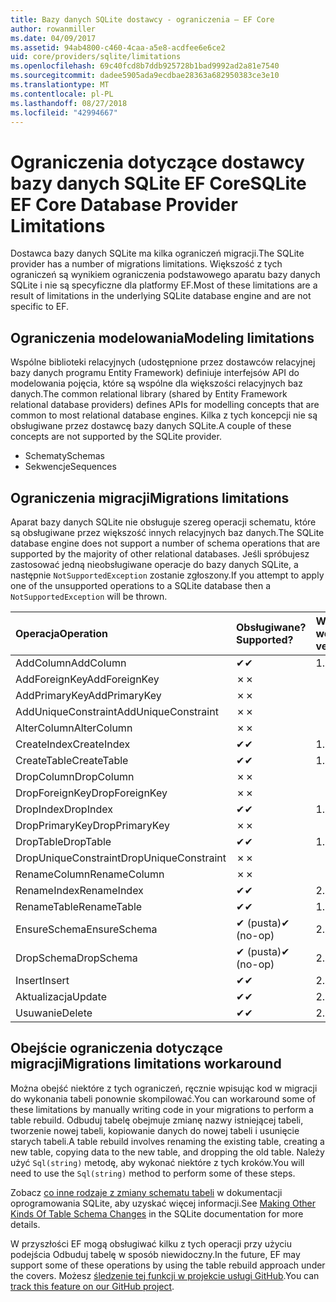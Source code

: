 ```yaml
---
title: Bazy danych SQLite dostawcy - ograniczenia — EF Core
author: rowanmiller
ms.date: 04/09/2017
ms.assetid: 94ab4800-c460-4caa-a5e8-acdfee6e6ce2
uid: core/providers/sqlite/limitations
ms.openlocfilehash: 69c40fcd8b7ddb925728b1bad9992ad2a81e7540
ms.sourcegitcommit: dadee5905ada9ecdbae28363a682950383ce3e10
ms.translationtype: MT
ms.contentlocale: pl-PL
ms.lasthandoff: 08/27/2018
ms.locfileid: "42994667"
---
```

# <a name="sqlite-ef-core-database-provider-limitations"></a><span data-ttu-id="e28bb-102">Ograniczenia dotyczące dostawcy bazy danych SQLite EF Core</span><span class="sxs-lookup"><span data-stu-id="e28bb-102">SQLite EF Core Database Provider Limitations</span></span>

<span data-ttu-id="e28bb-103">Dostawca bazy danych SQLite ma kilka ograniczeń migracji.</span><span class="sxs-lookup"><span data-stu-id="e28bb-103">The SQLite provider has a number of migrations limitations.</span></span> <span data-ttu-id="e28bb-104">Większość z tych ograniczeń są wynikiem ograniczenia podstawowego aparatu bazy danych SQLite i nie są specyficzne dla platformy EF.</span><span class="sxs-lookup"><span data-stu-id="e28bb-104">Most of these limitations are a result of limitations in the underlying SQLite database engine and are not specific to EF.</span></span>

## <a name="modeling-limitations"></a><span data-ttu-id="e28bb-105">Ograniczenia modelowania</span><span class="sxs-lookup"><span data-stu-id="e28bb-105">Modeling limitations</span></span>

<span data-ttu-id="e28bb-106">Wspólne biblioteki relacyjnych (udostępnione przez dostawców relacyjnej bazy danych programu Entity Framework) definiuje interfejsów API do modelowania pojęcia, które są wspólne dla większości relacyjnych baz danych.</span><span class="sxs-lookup"><span data-stu-id="e28bb-106">The common relational library (shared by Entity Framework relational database providers) defines APIs for modelling concepts that are common to most relational database engines.</span></span> <span data-ttu-id="e28bb-107">Kilka z tych koncepcji nie są obsługiwane przez dostawcę bazy danych SQLite.</span><span class="sxs-lookup"><span data-stu-id="e28bb-107">A couple of these concepts are not supported by the SQLite provider.</span></span>

* <span data-ttu-id="e28bb-108">Schematy</span><span class="sxs-lookup"><span data-stu-id="e28bb-108">Schemas</span></span>
* <span data-ttu-id="e28bb-109">Sekwencje</span><span class="sxs-lookup"><span data-stu-id="e28bb-109">Sequences</span></span>

## <a name="migrations-limitations"></a><span data-ttu-id="e28bb-110">Ograniczenia migracji</span><span class="sxs-lookup"><span data-stu-id="e28bb-110">Migrations limitations</span></span>

<span data-ttu-id="e28bb-111">Aparat bazy danych SQLite nie obsługuje szereg operacji schematu, które są obsługiwane przez większość innych relacyjnych baz danych.</span><span class="sxs-lookup"><span data-stu-id="e28bb-111">The SQLite database engine does not support a number of schema operations that are supported by the majority of other relational databases.</span></span> <span data-ttu-id="e28bb-112">Jeśli spróbujesz zastosować jedną nieobsługiwane operacje do bazy danych SQLite, a następnie `NotSupportedException` zostanie zgłoszony.</span><span class="sxs-lookup"><span data-stu-id="e28bb-112">If you attempt to apply one of the unsupported operations to a SQLite database then a `NotSupportedException` will be thrown.</span></span>

| <span data-ttu-id="e28bb-113">Operacja</span><span class="sxs-lookup"><span data-stu-id="e28bb-113">Operation</span></span>            | <span data-ttu-id="e28bb-114">Obsługiwane?</span><span class="sxs-lookup"><span data-stu-id="e28bb-114">Supported?</span></span> | <span data-ttu-id="e28bb-115">Wymaga wersji</span><span class="sxs-lookup"><span data-stu-id="e28bb-115">Requires version</span></span> |
|:---------------------|:-----------|:-----------------|
| <span data-ttu-id="e28bb-116">AddColumn</span><span class="sxs-lookup"><span data-stu-id="e28bb-116">AddColumn</span></span>            | <span data-ttu-id="e28bb-117">✔</span><span class="sxs-lookup"><span data-stu-id="e28bb-117">✔</span></span>          | <span data-ttu-id="e28bb-118">1.0</span><span class="sxs-lookup"><span data-stu-id="e28bb-118">1.0</span></span>              |
| <span data-ttu-id="e28bb-119">AddForeignKey</span><span class="sxs-lookup"><span data-stu-id="e28bb-119">AddForeignKey</span></span>        | <span data-ttu-id="e28bb-120">✗</span><span class="sxs-lookup"><span data-stu-id="e28bb-120">✗</span></span>          |                  |
| <span data-ttu-id="e28bb-121">AddPrimaryKey</span><span class="sxs-lookup"><span data-stu-id="e28bb-121">AddPrimaryKey</span></span>        | <span data-ttu-id="e28bb-122">✗</span><span class="sxs-lookup"><span data-stu-id="e28bb-122">✗</span></span>          |                  |
| <span data-ttu-id="e28bb-123">AddUniqueConstraint</span><span class="sxs-lookup"><span data-stu-id="e28bb-123">AddUniqueConstraint</span></span>  | <span data-ttu-id="e28bb-124">✗</span><span class="sxs-lookup"><span data-stu-id="e28bb-124">✗</span></span>          |                  |
| <span data-ttu-id="e28bb-125">AlterColumn</span><span class="sxs-lookup"><span data-stu-id="e28bb-125">AlterColumn</span></span>          | <span data-ttu-id="e28bb-126">✗</span><span class="sxs-lookup"><span data-stu-id="e28bb-126">✗</span></span>          |                  |
| <span data-ttu-id="e28bb-127">CreateIndex</span><span class="sxs-lookup"><span data-stu-id="e28bb-127">CreateIndex</span></span>          | <span data-ttu-id="e28bb-128">✔</span><span class="sxs-lookup"><span data-stu-id="e28bb-128">✔</span></span>          | <span data-ttu-id="e28bb-129">1.0</span><span class="sxs-lookup"><span data-stu-id="e28bb-129">1.0</span></span>              |
| <span data-ttu-id="e28bb-130">CreateTable</span><span class="sxs-lookup"><span data-stu-id="e28bb-130">CreateTable</span></span>          | <span data-ttu-id="e28bb-131">✔</span><span class="sxs-lookup"><span data-stu-id="e28bb-131">✔</span></span>          | <span data-ttu-id="e28bb-132">1.0</span><span class="sxs-lookup"><span data-stu-id="e28bb-132">1.0</span></span>              |
| <span data-ttu-id="e28bb-133">DropColumn</span><span class="sxs-lookup"><span data-stu-id="e28bb-133">DropColumn</span></span>           | <span data-ttu-id="e28bb-134">✗</span><span class="sxs-lookup"><span data-stu-id="e28bb-134">✗</span></span>          |                  |
| <span data-ttu-id="e28bb-135">DropForeignKey</span><span class="sxs-lookup"><span data-stu-id="e28bb-135">DropForeignKey</span></span>       | <span data-ttu-id="e28bb-136">✗</span><span class="sxs-lookup"><span data-stu-id="e28bb-136">✗</span></span>          |                  |
| <span data-ttu-id="e28bb-137">DropIndex</span><span class="sxs-lookup"><span data-stu-id="e28bb-137">DropIndex</span></span>            | <span data-ttu-id="e28bb-138">✔</span><span class="sxs-lookup"><span data-stu-id="e28bb-138">✔</span></span>          | <span data-ttu-id="e28bb-139">1.0</span><span class="sxs-lookup"><span data-stu-id="e28bb-139">1.0</span></span>              |
| <span data-ttu-id="e28bb-140">DropPrimaryKey</span><span class="sxs-lookup"><span data-stu-id="e28bb-140">DropPrimaryKey</span></span>       | <span data-ttu-id="e28bb-141">✗</span><span class="sxs-lookup"><span data-stu-id="e28bb-141">✗</span></span>          |                  |
| <span data-ttu-id="e28bb-142">DropTable</span><span class="sxs-lookup"><span data-stu-id="e28bb-142">DropTable</span></span>            | <span data-ttu-id="e28bb-143">✔</span><span class="sxs-lookup"><span data-stu-id="e28bb-143">✔</span></span>          | <span data-ttu-id="e28bb-144">1.0</span><span class="sxs-lookup"><span data-stu-id="e28bb-144">1.0</span></span>              |
| <span data-ttu-id="e28bb-145">DropUniqueConstraint</span><span class="sxs-lookup"><span data-stu-id="e28bb-145">DropUniqueConstraint</span></span> | <span data-ttu-id="e28bb-146">✗</span><span class="sxs-lookup"><span data-stu-id="e28bb-146">✗</span></span>          |                  |
| <span data-ttu-id="e28bb-147">RenameColumn</span><span class="sxs-lookup"><span data-stu-id="e28bb-147">RenameColumn</span></span>         | <span data-ttu-id="e28bb-148">✗</span><span class="sxs-lookup"><span data-stu-id="e28bb-148">✗</span></span>          |                  |
| <span data-ttu-id="e28bb-149">RenameIndex</span><span class="sxs-lookup"><span data-stu-id="e28bb-149">RenameIndex</span></span>          | <span data-ttu-id="e28bb-150">✔</span><span class="sxs-lookup"><span data-stu-id="e28bb-150">✔</span></span>          | <span data-ttu-id="e28bb-151">2.1</span><span class="sxs-lookup"><span data-stu-id="e28bb-151">2.1</span></span>              |
| <span data-ttu-id="e28bb-152">RenameTable</span><span class="sxs-lookup"><span data-stu-id="e28bb-152">RenameTable</span></span>          | <span data-ttu-id="e28bb-153">✔</span><span class="sxs-lookup"><span data-stu-id="e28bb-153">✔</span></span>          | <span data-ttu-id="e28bb-154">1.0</span><span class="sxs-lookup"><span data-stu-id="e28bb-154">1.0</span></span>              |
| <span data-ttu-id="e28bb-155">EnsureSchema</span><span class="sxs-lookup"><span data-stu-id="e28bb-155">EnsureSchema</span></span>         | <span data-ttu-id="e28bb-156">✔ (pusta)</span><span class="sxs-lookup"><span data-stu-id="e28bb-156">✔ (no-op)</span></span>  | <span data-ttu-id="e28bb-157">2.0</span><span class="sxs-lookup"><span data-stu-id="e28bb-157">2.0</span></span>              |
| <span data-ttu-id="e28bb-158">DropSchema</span><span class="sxs-lookup"><span data-stu-id="e28bb-158">DropSchema</span></span>           | <span data-ttu-id="e28bb-159">✔ (pusta)</span><span class="sxs-lookup"><span data-stu-id="e28bb-159">✔ (no-op)</span></span>  | <span data-ttu-id="e28bb-160">2.0</span><span class="sxs-lookup"><span data-stu-id="e28bb-160">2.0</span></span>              |
| <span data-ttu-id="e28bb-161">Insert</span><span class="sxs-lookup"><span data-stu-id="e28bb-161">Insert</span></span>               | <span data-ttu-id="e28bb-162">✔</span><span class="sxs-lookup"><span data-stu-id="e28bb-162">✔</span></span>          | <span data-ttu-id="e28bb-163">2.0</span><span class="sxs-lookup"><span data-stu-id="e28bb-163">2.0</span></span>              |
| <span data-ttu-id="e28bb-164">Aktualizacja</span><span class="sxs-lookup"><span data-stu-id="e28bb-164">Update</span></span>               | <span data-ttu-id="e28bb-165">✔</span><span class="sxs-lookup"><span data-stu-id="e28bb-165">✔</span></span>          | <span data-ttu-id="e28bb-166">2.0</span><span class="sxs-lookup"><span data-stu-id="e28bb-166">2.0</span></span>              |
| <span data-ttu-id="e28bb-167">Usuwanie</span><span class="sxs-lookup"><span data-stu-id="e28bb-167">Delete</span></span>               | <span data-ttu-id="e28bb-168">✔</span><span class="sxs-lookup"><span data-stu-id="e28bb-168">✔</span></span>          | <span data-ttu-id="e28bb-169">2.0</span><span class="sxs-lookup"><span data-stu-id="e28bb-169">2.0</span></span>              |

## <a name="migrations-limitations-workaround"></a><span data-ttu-id="e28bb-170">Obejście ograniczenia dotyczące migracji</span><span class="sxs-lookup"><span data-stu-id="e28bb-170">Migrations limitations workaround</span></span>

<span data-ttu-id="e28bb-171">Można obejść niektóre z tych ograniczeń, ręcznie wpisując kod w migracji do wykonania tabeli ponownie skompilować.</span><span class="sxs-lookup"><span data-stu-id="e28bb-171">You can workaround some of these limitations by manually writing code in your migrations to perform a table rebuild.</span></span> <span data-ttu-id="e28bb-172">Odbuduj tabelę obejmuje zmianę nazwy istniejącej tabeli, tworzenie nowej tabeli, kopiowanie danych do nowej tabeli i usunięcie starych tabeli.</span><span class="sxs-lookup"><span data-stu-id="e28bb-172">A table rebuild involves renaming the existing table, creating a new table, copying data to the new table, and dropping the old table.</span></span> <span data-ttu-id="e28bb-173">Należy użyć `Sql(string)` metodę, aby wykonać niektóre z tych kroków.</span><span class="sxs-lookup"><span data-stu-id="e28bb-173">You will need to use the `Sql(string)` method to perform some of these steps.</span></span>

<span data-ttu-id="e28bb-174">Zobacz [co inne rodzaje z zmiany schematu tabeli](http://sqlite.org/lang_altertable.html#otheralter) w dokumentacji oprogramowania SQLite, aby uzyskać więcej informacji.</span><span class="sxs-lookup"><span data-stu-id="e28bb-174">See [Making Other Kinds Of Table Schema Changes](http://sqlite.org/lang_altertable.html#otheralter) in the SQLite documentation for more details.</span></span>

<span data-ttu-id="e28bb-175">W przyszłości EF mogą obsługiwać kilku z tych operacji przy użyciu podejścia Odbuduj tabelę w sposób niewidoczny.</span><span class="sxs-lookup"><span data-stu-id="e28bb-175">In the future, EF may support some of these operations by using the table rebuild approach under the covers.</span></span> <span data-ttu-id="e28bb-176">Możesz [śledzenie tej funkcji w projekcie usługi GitHub](https://github.com/aspnet/EntityFrameworkCore/issues/329).</span><span class="sxs-lookup"><span data-stu-id="e28bb-176">You can [track this feature on our GitHub project](https://github.com/aspnet/EntityFrameworkCore/issues/329).</span></span>
